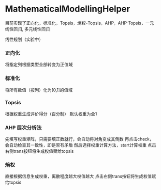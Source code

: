 # MathematicalModellingHelper
目前实现了正向化，标准化，Topsis，熵权-Topsis，AHP，AHP-Topsis，一元线性回归, 多元线性回归

线性规划（实验中）

### 正向化
将指定列根据类型全部转变为正值域

### 标准化
将所有数值（按列）化为[0,1]的值域

### Topsis
根据权重生成评价得分（百分制）
默认权重为全1

### AHP 层次分析法
先填写权重矩阵，只需要填正数就行，会自动将对角变成其倒数
再点击check，会自动检查其一致性，即是否有矛盾
然后选择权重计算方法，start计算权重
点击右侧trans按钮将生成权值赋给topsis

### 熵权
直接根据信息生成权重，离散程度越大权值越大
点击右侧trans按钮将生成权值赋给topsis